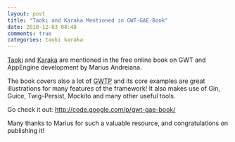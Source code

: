 ```yaml
---
layout: post
title: "Taoki and Karaka Mentioned in GWT-GAE-Book"
date: 2010-12-03 08:48
comments: true
categories: taoki karaka
---
```

[Taoki](https://github.com/hpehl/taoki) and [Karaka](https://github.com/hpehl/karaka) are mentioned in the free online 
book on GWT and AppEngine development by Marius Andreiana.

The book covers also a lot of [GWTP](https://github.com/ArcBees/GWTP) and its core examples are great illustrations 
for many features of the framework! It also makes use of Gin, Guice, Twig-Persist, Mockito and many other useful tools.

Go check it out: <http://code.google.com/p/gwt-gae-book/>

Many thanks to Marius for such a valuable resource, and congratulations on publishing it!